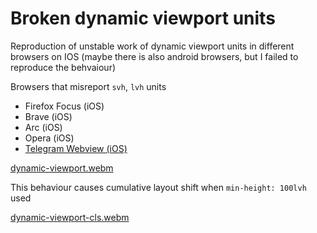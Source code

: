 # Broken dynamic viewport units

Reproduction of unstable work of dynamic viewport units in different browsers on IOS (maybe there is also android browsers, but I failed to reproduce the behvaiour) 

Browsers that misreport `svh`, `lvh` units
 - Firefox Focus (iOS)
 - Brave (iOS)
 - Arc (iOS)
 - Opera (iOS)
 - [Telegram Webview (iOS)](https://github.com/TelegramMessenger/Telegram-iOS/issues/1551)

[dynamic-viewport.webm](https://github.com/user-attachments/assets/1eae0f59-e93b-4b45-be80-eb2b645c8da0)

This behaviour causes cumulative layout shift when `min-height: 100lvh` used 

[dynamic-viewport-cls.webm](https://github.com/user-attachments/assets/16dd921a-c0a9-4ced-9798-55eb6ce5056c)

